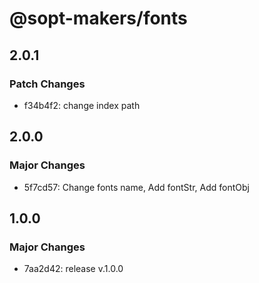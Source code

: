# @sopt-makers/fonts

## 2.0.1

### Patch Changes

- f34b4f2: change index path

## 2.0.0

### Major Changes

- 5f7cd57: Change fonts name, Add fontStr, Add fontObj

## 1.0.0

### Major Changes

- 7aa2d42: release v.1.0.0
